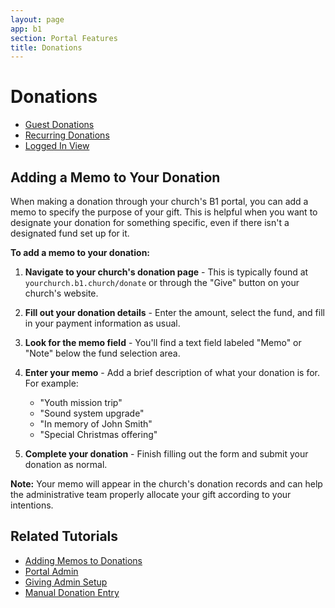 ```yaml
---
layout: page
app: b1
section: Portal Features
title: Donations
---
```


# Donations

<div id="videoContainer">
  <ul id="playlist">
      <li class="active"><a href="/videos/b1/donate/anonymous/output.mp4">Guest Donations</a></li>
      <li><a href="/videos/b1/donate/recurring/output.mp4">Recurring Donations</a></li>
      <li><a href="/videos/b1/donate/authenticated/output.mp4">Logged In View</a></li>
  </ul>
</div>

## Adding a Memo to Your Donation

When making a donation through your church's B1 portal, you can add a memo to specify the purpose of your gift. This is helpful when you want to designate your donation for something specific, even if there isn't a designated fund set up for it.

**To add a memo to your donation:**

1. **Navigate to your church's donation page** - This is typically found at `yourchurch.b1.church/donate` or through the "Give" button on your church's website.

2. **Fill out your donation details** - Enter the amount, select the fund, and fill in your payment information as usual.

3. **Look for the memo field** - You'll find a text field labeled "Memo" or "Note" below the fund selection area.

4. **Enter your memo** - Add a brief description of what your donation is for. For example:
   - "Youth mission trip"
   - "Sound system upgrade"
   - "In memory of John Smith"
   - "Special Christmas offering"

5. **Complete your donation** - Finish filling out the form and submit your donation as normal.

**Note:** Your memo will appear in the church's donation records and can help the administrative team properly allocate your gift according to your intentions.

## Related Tutorials
- <a href="/b1/portal/donations/memos.html">Adding Memos to Donations</a>
- <a href="/b1/admin/portal.html">Portal Admin</a>
- <a href="/chums/giving.html">Giving Admin Setup</a>
- <a href="/chums/manual-input.html">Manual Donation Entry</a>
